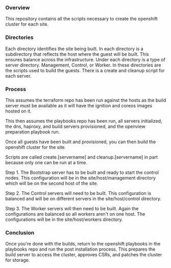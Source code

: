 ### Overview

This repository contains all the scripts necessary to create the openshift cluster for each site.

### Directories

Each directory identifies the site being built. In each directory is a subdirectory that reflects the host where the guest will be built. This ensures balance across the infrastructure. Under each directory is a type of server directory. Management, Control, or Worker. In these directories are the scripts used to build the guests. There is a create and cleanup script for each server.

### Process

This assumes the terraform repo has been run against the hosts as the build server must be available as it will have the ignition and coreos images hosted on it.

This then assumes the playbooks repo has been run, all servers initialized, the dns, haproxy, and build servers provisioned, and the openview preparation playbook run.

Once all guests have been built and provisioned, you can then build the openshift cluster for the site.

Scripts are called create.[servername] and cleanup.[servername] in part because only one can be run at a time.

Step 1. The Bootstrap server has to be built and ready to start the control nodes. This configuration will be in the site/host/management directory which will be on the second host of the site.

Step 2. The Control servers will need to be built. This configuration is balanced and will be on different servers in the site/host/control directory.

Step 3. The Worker servers will then need to be built. Again the configurations are balanced so all workers aren't on one host. The configurations will be in the site/host/workers directory.

### Conclusion

Once you're done with the builds, return to the openshift playbooks in the playbooks repo and run the post installation process. This prepares the build server to access the cluster, approves CSRs, and patches the cluster for storage.

